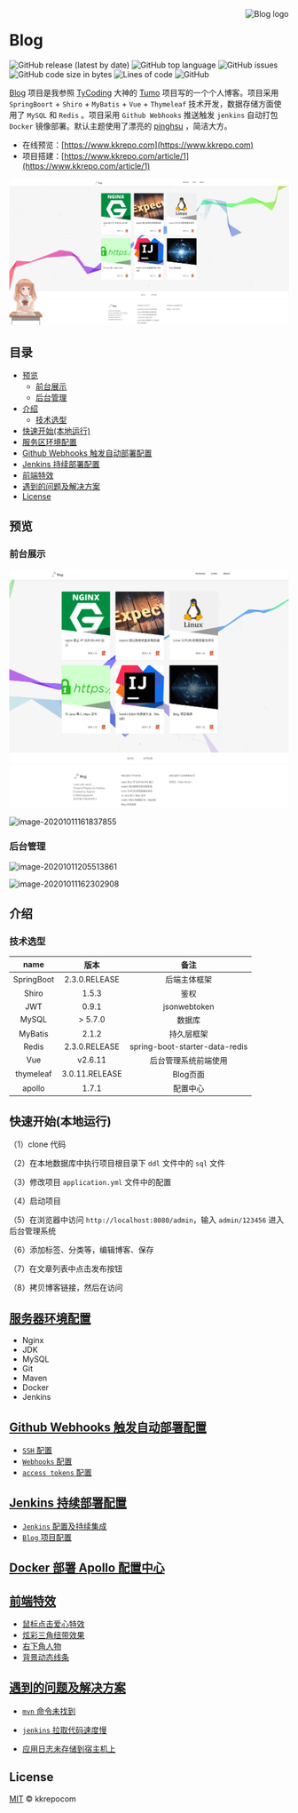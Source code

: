 <a href="https://www.kkrepo.com">
    <img src="https://www.kkrepo.com/site/images/logo.png" alt="Blog logo" title="Blog" align="right" height="60" />
</a>

# Blog

![GitHub release (latest by date)](https://img.shields.io/github/v/release/kkrepocom/blog) ![GitHub top language](https://img.shields.io/github/languages/top/kkrepocom/blog) ![GitHub issues](https://img.shields.io/github/issues/kkrepocom/blog) ![GitHub code size in bytes](https://img.shields.io/github/languages/code-size/kkrepocom/blog) ![Lines of code](https://img.shields.io/tokei/lines/github/kkrepocom/blog) ![GitHub](https://img.shields.io/github/license/kkrepocom/blog)

[Blog](https://github.com/kkrepocom/Blog) 项目是我参照 [TyCoding](https://github.com/TyCoding) 大神的 [Tumo](https://github.com/TyCoding/tumo) 项目写的一个个人博客。项目采用 `SpringBoort` + `Shiro` + `MyBatis` + `Vue` + `Thymeleaf` 技术开发，数据存储方面使用了 `MySQL` 和 `Redis` 。项目采用 `Github Webhooks` 推送触发 `jenkins` 自动打包 `Docker` 镜像部署。默认主题使用了漂亮的 [pinghsu](https://github.com/chakhsu/pinghsu) ，简洁大方。



- 在线预览：[https://www.kkrepo.com](https://www.kkrepo.com)
- 项目搭建：[https://www.kkrepo.com/article/1](https://www.kkrepo.com/article/1)


![image-20201011155636571](https://github.com/kkrepocom/ImageHosting/blob/master/image-20201011155636571-z1NipE.png)



## 目录

- [预览](#预览)
  - [前台展示](#前台展示)
  - [后台管理](#后台管理)
- [介绍](#介绍)
  - [技术选型](#技术选型)
- [快速开始(本地运行)](#快速开始(本地运行))
- [服务区环境配置](#服务区环境配置)
- [Github Webhooks 触发自动部署配置](https://github.com/kkrepocom/Blog#github-webhooks-%E8%A7%A6%E5%8F%91%E8%87%AA%E5%8A%A8%E9%83%A8%E7%BD%B2%E9%85%8D%E7%BD%AE)
- [Jenkins 持续部署配置](https://github.com/kkrepocom/Blog#jenkins-%E6%8C%81%E7%BB%AD%E9%83%A8%E7%BD%B2%E9%85%8D%E7%BD%AE)
- [前端特效](#前端特效)
- [遇到的问题及解决方案](#遇到的问题及解决方案)
- [License](#License)

## 预览

### 前台展示

![image-20201011161751906](https://github.com/kkrepocom/ImageHosting/blob/master/image-20201011161751906-DxOVsV.png)


![image-20201011161837855](https://cdn.kkrepo.com/uPic/2020-10-11/image-20201011161837855-1aLuEY.png)

### 后台管理

![image-20201011205513861](https://cdn.kkrepo.com/uPic/2020-10-11/image-20201011205513861-ujgzSY.png)


![image-20201011162302908](https://cdn.kkrepo.com/uPic/2020-10-11/image-20201011162302908-vjDNis.png)



## 介绍

### 技术选型

|    name    |      版本      |              备注              |
| :--------: | :------------: | :----------------------------: |
| SpringBoot | 2.3.0.RELEASE  |          后端主体框架          |
|   Shiro    |     1.5.3      |              鉴权              |
|    JWT     |     0.9.1      |          jsonwebtoken          |
|   MySQL    |    > 5.7.0     |             数据库             |
|  MyBatis   |     2.1.2      |           持久层框架           |
|   Redis    | 2.3.0.RELEASE  | spring-boot-starter-data-redis |
|    Vue     |    v2.6.11     |      后台管理系统前端使用      |
| thymeleaf  | 3.0.11.RELEASE |            Blog页面            |
| apollo  | 1.7.1 |            配置中心            |

## 快速开始(本地运行)

（1）clone 代码

（2）在本地数据库中执行项目根目录下 `ddl` 文件中的 `sql` 文件

（3）修改项目 `application.yml` 文件中的配置

（4）启动项目

（5）在浏览器中访问 `http://localhost:8080/admin`，输入 `admin/123456` 进入后台管理系统

（6）添加标签、分类等，编辑博客、保存

（7）在文章列表中点击发布按钮

（8）拷贝博客链接，然后在访问

## [服务器环境配置](https://github.com/kkrepocom/Blog/wiki/%E6%9C%8D%E5%8A%A1%E5%99%A8%E9%85%8D%E7%BD%AE)

- Nginx
- JDK
- MySQL
- Git
- Maven
- Docker
- Jenkins

## [Github Webhooks 触发自动部署配置](https://github.com/kkrepocom/Blog/wiki/Github-Webhooks-%E8%A7%A6%E5%8F%91%E8%87%AA%E5%8A%A8%E9%83%A8%E7%BD%B2%E9%85%8D%E7%BD%AE)

- [`SSH` 配置](https://github.com/kkrepocom/Blog/wiki/Github-Webhooks-%E8%A7%A6%E5%8F%91%E8%87%AA%E5%8A%A8%E9%83%A8%E7%BD%B2%E9%85%8D%E7%BD%AE#ssh-%E9%85%8D%E7%BD%AE)
- [`Webhooks` 配置](https://github.com/kkrepocom/Blog/wiki/Github-Webhooks-%E8%A7%A6%E5%8F%91%E8%87%AA%E5%8A%A8%E9%83%A8%E7%BD%B2%E9%85%8D%E7%BD%AE#webhooks-%E9%85%8D%E7%BD%AE)
- [`access tokens` 配置](https://github.com/kkrepocom/Blog/wiki/Github-Webhooks-%E8%A7%A6%E5%8F%91%E8%87%AA%E5%8A%A8%E9%83%A8%E7%BD%B2%E9%85%8D%E7%BD%AE#access-tokens-%E9%85%8D%E7%BD%AE)

## [Jenkins 持续部署配置](https://github.com/kkrepocom/Blog/wiki/Jenkins-%E9%85%8D%E7%BD%AE%E5%8F%8A%E6%8C%81%E7%BB%AD%E9%9B%86%E6%88%90)

- [`Jenkins` 配置及持续集成](https://github.com/kkrepocom/Blog/wiki/Jenkins-%E9%85%8D%E7%BD%AE%E5%8F%8A%E6%8C%81%E7%BB%AD%E9%9B%86%E6%88%90#jenkins-%E9%85%8D%E7%BD%AE%E5%8F%8A%E6%8C%81%E7%BB%AD%E9%9B%86%E6%88%90)
- [`Blog` 项目配置](https://github.com/kkrepocom/Blog/wiki/Jenkins-%E9%85%8D%E7%BD%AE%E5%8F%8A%E6%8C%81%E7%BB%AD%E9%9B%86%E6%88%90#blog-%E9%A1%B9%E7%9B%AE%E9%85%8D%E7%BD%AE)

## [Docker 部署 Apollo 配置中心](https://github.com/kkrepocom/Blog/wiki/Docker-%E9%83%A8%E7%BD%B2-Apollo-%E9%85%8D%E7%BD%AE%E4%B8%AD%E5%BF%83)

## [前端特效](https://github.com/kkrepocom/Blog/wiki/%E5%89%8D%E7%AB%AF%E7%89%B9%E6%95%88)

- [鼠标点击爱心特效](https://github.com/kkrepocom/Blog/wiki/%E5%89%8D%E7%AB%AF%E7%89%B9%E6%95%88#%E9%BC%A0%E6%A0%87%E7%82%B9%E5%87%BB%E7%88%B1%E5%BF%83%E7%89%B9%E6%95%88)
- [炫彩三角纽带效果](https://github.com/kkrepocom/Blog/wiki/%E5%89%8D%E7%AB%AF%E7%89%B9%E6%95%88#%E7%82%AB%E5%BD%A9%E4%B8%89%E8%A7%92%E7%BA%BD%E5%B8%A6%E6%95%88%E6%9E%9C)
- [右下角人物](https://github.com/kkrepocom/Blog/wiki/%E5%89%8D%E7%AB%AF%E7%89%B9%E6%95%88#%E5%8F%B3%E4%B8%8B%E8%A7%92%E7%9A%84%E5%B0%8F%E5%A7%91%E5%A8%98)
- [背景动态线条](https://github.com/kkrepocom/Blog/wiki/%E5%89%8D%E7%AB%AF%E7%89%B9%E6%95%88#%E8%83%8C%E6%99%AF%E5%8A%A8%E6%80%81%E7%BA%BF%E6%9D%A1)


## [遇到的问题及解决方案](https://github.com/kkrepocom/Blog/wiki/%E9%81%87%E5%88%B0%E7%9A%84%E9%97%AE%E9%A2%98%E5%8F%8A%E8%A7%A3%E5%86%B3%E6%96%B9%E6%A1%88)

- [`mvn` 命令未找到](https://github.com/kkrepocom/Blog/wiki/%E9%81%87%E5%88%B0%E7%9A%84%E9%97%AE%E9%A2%98%E5%8F%8A%E8%A7%A3%E5%86%B3%E6%96%B9%E6%A1%88#mvn-%E5%91%BD%E4%BB%A4%E6%9C%AA%E6%89%BE%E5%88%B0)

- [`jenkins` 拉取代码速度慢](https://github.com/kkrepocom/Blog/wiki/%E9%81%87%E5%88%B0%E7%9A%84%E9%97%AE%E9%A2%98%E5%8F%8A%E8%A7%A3%E5%86%B3%E6%96%B9%E6%A1%88#jenkins-%E6%8B%89%E5%8F%96%E4%BB%A3%E7%A0%81%E9%80%9F%E5%BA%A6%E6%85%A2)

- [应用日志未存储到宿主机上](https://github.com/kkrepocom/Blog/wiki/%E9%81%87%E5%88%B0%E7%9A%84%E9%97%AE%E9%A2%98%E5%8F%8A%E8%A7%A3%E5%86%B3%E6%96%B9%E6%A1%88#%E5%BA%94%E7%94%A8%E6%97%A5%E5%BF%97%E6%9C%AA%E5%AD%98%E5%82%A8%E5%88%B0%E5%AE%BF%E4%B8%BB%E6%9C%BA%E4%B8%8A)

## License

[MIT](LICENSE) © kkrepocom

